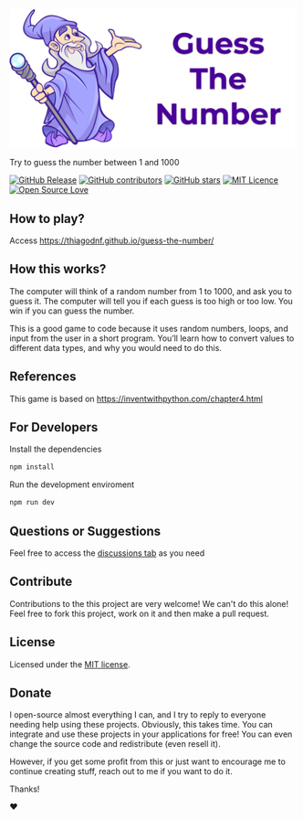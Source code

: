 <img src="https://raw.githubusercontent.com/thiagodnf/guess-the-number/master/img/logo.png?token=AAG9XwrL-t72tifQ-eA47lewNBqqV9Nwks5cDnuJwA%3D%3D" width="500px">

Try to guess the number between 1 and 1000

[![GitHub Release](https://img.shields.io/github/release/thiagodnf/guess-the-number.svg)](https://github.com/thiagodnf/guess-the-number/releases/latest)
[![GitHub contributors](https://img.shields.io/github/contributors/thiagodnf/guess-the-number.svg)](https://github.com/thiagodnf/guess-the-number/graphs/contributors)
[![GitHub stars](https://img.shields.io/github/stars/thiagodnf/guess-the-number.svg)](https://github.com/thiagodnf/guess-the-number)
[![MIT Licence](https://badges.frapsoft.com/os/mit/mit.svg?v=103)](https://opensource.org/licenses/mit-license.php)
[![Open Source Love](https://badges.frapsoft.com/os/v1/open-source.svg?v=103)](https://github.com/ellerbrock/open-source-badges/)

## How to play?

Access https://thiagodnf.github.io/guess-the-number/

## How this works?

The computer will think of a random number from 1 to 1000, and ask you to guess it. The computer will tell you if each guess is too high or too low. You win if you can guess the number.

This is a good game to code because it uses random numbers, loops, and input from the user in a short program. You’ll learn how to convert values to different data types, and why you would need to do this.

## References

This game is based on https://inventwithpython.com/chapter4.html


## For Developers

Install the dependencies

```bash
npm install
```

Run the development enviroment

```bash
npm run dev
```

## Questions or Suggestions

Feel free to access the <a href="../../discussions">discussions tab</a> as you need

## Contribute

Contributions to the this project are very welcome! We can't do this alone! Feel free to fork this project, work on it and then make a pull request.

## License

Licensed under the [MIT license](LICENSE).

## Donate

I open-source almost everything I can, and I try to reply to everyone needing help using these projects. Obviously, this takes time. You can integrate and use these projects in your applications for free! You can even change the source code and redistribute (even resell it).

However, if you get some profit from this or just want to encourage me to continue creating stuff, reach out to me if you want to do it.

Thanks!

❤️


